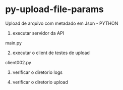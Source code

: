 # py-upload-file-params
Upload de arquivo com metadado em Json - PYTHON

1) executar servidor da API

main.py

2) executar o client de testes de upload

client002.py

3) verificar o diretorio logs

4) verificar o diretorio upload
